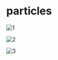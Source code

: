 # particles

![1](https://github.com/irfanmoi/particles/blob/master/gifs/1.gif)

![2](https://github.com/irfanmoi/particles/blob/master/gifs/1.gif)

![3](https://github.com/irfanmoi/particles/blob/master/gifs/1.gif)

